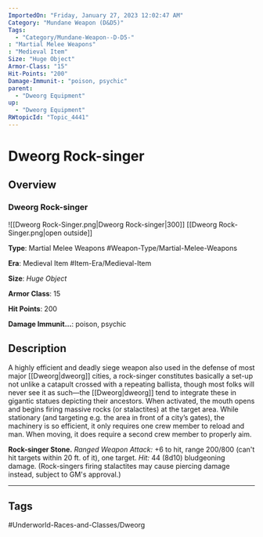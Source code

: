 ```yaml
---
ImportedOn: "Friday, January 27, 2023 12:02:47 AM"
Category: "Mundane Weapon (D&D5)"
Tags:
  - "Category/Mundane-Weapon--D-D5-"
: "Martial Melee Weapons"
: "Medieval Item"
Size: "Huge Object"
Armor-Class: "15"
Hit-Points: "200"
Damage-Immunit-: "poison, psychic"
parent:
  - "Dweorg Equipment"
up:
  - "Dweorg Equipment"
RWtopicId: "Topic_4441"
---
```

# Dweorg Rock-singer
## Overview
### Dweorg Rock-singer
![[Dweorg Rock-Singer.png|Dweorg Rock-singer|300]]
[[Dweorg Rock-Singer.png|open outside]]

**Type**: Martial Melee Weapons
#Weapon-Type/Martial-Melee-Weapons

**Era**: Medieval Item
#Item-Era/Medieval-Item

**Size**: *Huge Object*

**Armor Class**: 15

**Hit Points**: 200

**Damage Immunit…**: poison, psychic

## Description
A highly efficient and deadly siege weapon also used in the defense of most major [[Dweorg|dweorg]] cities, a rock-singer constitutes basically a set-up not unlike a catapult crossed with a repeating ballista, though most folks will never see it as such—the [[Dweorg|dweorg]] tend to integrate these in gigantic statues depicting their ancestors. When activated, the mouth opens and begins firing massive rocks (or stalactites) at the target area. While stationary (and targeting e.g. the area in front of a city’s gates), the machinery is so efficient, it only requires one crew member to reload and man. When moving, it does require a second crew member to properly aim.

**Rock-singer Stone.** *Ranged Weapon Attack:* +6 to hit, range 200/800 (can't hit targets within 20 ft. of it), one target. *Hit:* 44 (8d10) bludgeoning damage. (Rock-singers firing stalactites may cause piercing damage instead, subject to GM's approval.)


---
## Tags
#Underworld-Races-and-Classes/Dweorg

